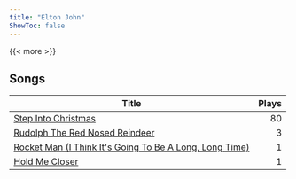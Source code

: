 ```yaml
---
title: "Elton John"
ShowToc: false
---
```


{{< more >}}

## Songs
Title | Plays 
----- | -----: 
[Step Into Christmas](/songs/step-into-christmas) | 80
[Rudolph The Red Nosed Reindeer](/songs/rudolph-the-red-nosed-reindeer) | 3
[Rocket Man (I Think It's Going To Be A Long, Long Time)](/songs/rocket-man-i-think-its-going-to-be-a-long-long-time) | 1
[Hold Me Closer](/songs/hold-me-closer) | 1


